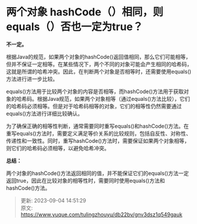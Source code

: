 # 两个对象 hashCode（）相同，则equals（）否也一定为true？

**不一定。**

根据Java的规范，如果两个对象的hashCode()返回值相同，那么它们可能相等，但并不保证一定相等。在某些情况下，两个不同的对象可能会产生相同的哈希码，这就是所谓的哈希冲突。因此，在判断两个对象是否相等时，还需要使用equals()方法进行进一步比较。

equals()方法用于比较两个对象的内容是否相等，而hashCode()方法用于获取对象的哈希码。根据Java规范，如果两个对象相等（通过equals()方法比较），它们的哈希码必须相等。但是对于哈希码相等的对象，它们的相等性仍然需要通过equals()方法进行详细比较确认。

为了确保正确的相等性判断，通常需要同时重写equals()和hashCode()方法。在重写equals()方法时，需要定义满足等价关系的比较规则，包括自反性、对称性、传递性和一致性。同时，重写hashCode()方法时，需要保证如果两个对象相等，则它们的哈希码必须相等，以避免哈希冲突。

**总结：**

两个对象的hashCode()方法返回相同的值，并不能保证它们的equals()方法一定返回true，因此在比较对象的相等性时，需要同时使用equals()方法和hashCode()方法。



> 更新: 2023-09-04 14:51:29  
> 原文: <https://www.yuque.com/tulingzhouyu/db22bv/gnv3dsz1q549gauk>